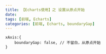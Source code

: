 ```yaml
---
title: 【Echarts使用】之 设置从原点开始
date:
tags: [前端, Echarts]
categories: [前端, Echarts, boundaryGap]
---
```


```
xAxis:{
    boundaryGap: false, // 不留白，从原点开始
}
```
